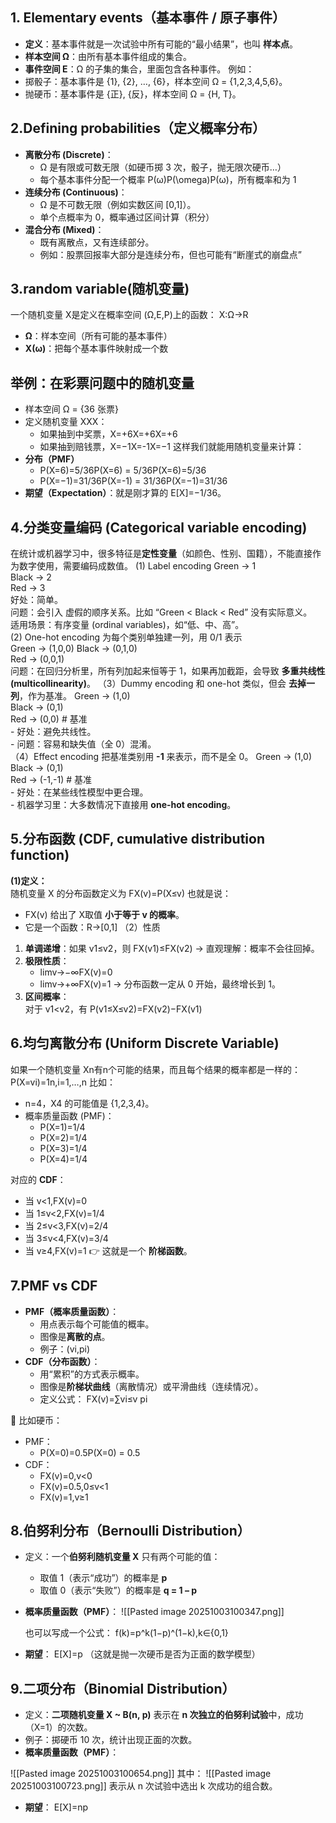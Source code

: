 ## 1. **Elementary events（基本事件 / 原子事件）**
- **定义**：基本事件就是一次试验中所有可能的“最小结果”，也叫 **样本点**。
- **样本空间 Ω**：由所有基本事件组成的集合。
- **事件空间 E**：Ω 的子集的集合，里面包含各种事件。
例如：
- 掷骰子：基本事件是 {1}, {2}, …, {6}，样本空间 Ω = {1,2,3,4,5,6}。
- 抛硬币：基本事件是 {正}, {反}，样本空间 Ω = {H, T}。

## 2.**Defining probabilities（定义概率分布）**

- **离散分布 (Discrete)**：
    - Ω 是有限或可数无限（如硬币掷 3 次，骰子，抛无限次硬币…）
    - 每个基本事件分配一个概率 P(ω)P(\omega)P(ω)，所有概率和为 1
- **连续分布 (Continuous)**：
    - Ω 是不可数无限（例如实数区间 [0,1]）。
    - 单个点概率为 0，概率通过区间计算（积分）
- **混合分布 (Mixed)**：
    - 既有离散点，又有连续部分。
    - 例如：股票回报率大部分是连续分布，但也可能有“断崖式的崩盘点”

## 3.random variable(随机变量)
一个随机变量 X是定义在概率空间 (Ω,E,P)上的函数：
X:Ω→R
- **Ω**：样本空间（所有可能的基本事件）
- **X(ω)**：把每个基本事件映射成一个数

## 举例：**在彩票问题中的随机变量**
- 样本空间 Ω = {36 张票}
- 定义随机变量 XXX：
    - 如果抽到中奖票，X=+6X=+6X=+6
    - 如果抽到赔钱票，X=−1X=-1X=−1
这样我们就能用随机变量来计算：
- **分布（PMF）**
    - P(X=6)=5/36P(X=6) = 5/36P(X=6)=5/36
    - P(X=−1)=31/36P(X=-1) = 31/36P(X=−1)=31/36
- **期望（Expectation）**：就是刚才算的 E[X]=−1/36。

## 4.分类变量编码 (Categorical variable encoding)
在统计或机器学习中，很多特征是**定性变量**（如颜色、性别、国籍），不能直接作为数字使用，需要编码成数值。
(1) Label encoding
		Green → 1  
		Black → 2  
		Red   → 3  
		好处：简单。  
		问题：会引入 虚假的顺序关系。比如 “Green < Black < Red” 没有实际意义。  
		适用场景：有序变量 (ordinal variables)，如“低、中、高”。  
(2) One-hot encoding
		为每个类别单独建一列，用 0/1 表示  
		Green → (1,0,0)
		Black → (0,1,0)  
		Red   → (0,0,1)  
		问题：在回归分析里，所有列加起来恒等于 1，如果再加截距，会导致 **多重共线性 (multicollinearity)**。
（3）Dummy encoding
和 one-hot 类似，但会 **去掉一列**，作为基准。
		Green → (1,0)  
		Black → (0,1)  
		Red   → (0,0)  # 基准  
		- 好处：避免共线性。  
		- 问题：容易和缺失值（全 0）混淆。  
（4）Effect encoding
把基准类别用 **-1** 来表示，而不是全 0。
		Green → (1,0)  
		Black → (0,1)  
		Red   → (-1,-1) # 基准  
		- 好处：在某些线性模型中更合理。  
		- 机器学习里：大多数情况下直接用 **one-hot encoding**。  

## 5.分布函数 (CDF, cumulative distribution function)
**(1)定义：**  
	随机变量 X 的分布函数定义为 
	FX(v)=P(X≤v) 
也就是说：
- FX(v) 给出了 X取值 **小于等于 v 的概率**。
- 它是一个函数：R→[0,1]
（2）性质
1. **单调递增**：如果 v1≤v2​，则
    FX(v1)≤FX(v2)
    → 直观理解：概率不会往回掉。
2. **极限性质**：
    - lim⁡v→−∞FX(v)=0
    - lim⁡v→+∞FX(v)=1
        → 分布函数一定从 0 开始，最终增长到 1。
3. **区间概率**：  
    对于 v1<v2，有
    P(v1≤X≤v2)=FX(v2)−FX(v1)

## 6.均匀离散分布 (Uniform Discrete Variable)
如果一个随机变量 Xn有n个可能的结果，而且每个结果的概率都是一样的：
P(X=vi)=1n,i=1,…,n
比如：
- n=4，X4​ 的可能值是 {1,2,3,4}。
- 概率质量函数 (PMF)：
    - P(X=1)=1/4
    - P(X=2)=1/4
    - P(X=3)=1/4
    - P(X=4)=1/4

对应的 **CDF**：
- 当 v<1,FX​(v)=0
- 当 1≤v<2,FX​(v)=1/4
- 当 2≤v<3,FX​(v)=2/4
- 当 3≤v<4,FX​(v)=3/4
- 当 v≥4,FX​(v)=1
👉 这就是一个 **阶梯函数**。

## 7.PMF vs CDF
- **PMF（概率质量函数）**：
    - 用点表示每个可能值的概率。
    - 图像是**离散的点**。
    - 例子：(vi,pi)
- **CDF（分布函数）**：
    - 用“累积”的方式表示概率。
    - 图像是**阶梯状曲线**（离散情况）或平滑曲线（连续情况）。
    - 定义公式：
        FX(v)=∑vi≤v pi

📌 比如硬币：
- PMF：
    - P(X=0)=0.5P(X=0) = 0.5
- CDF：
    - FX(v)=0,v<0
    - FX(v)=0.5,0≤v<1
    - FX(v)=1,v≥1

## 8.伯努利分布（Bernoulli Distribution）
- 定义：一个**伯努利随机变量 X** 只有两个可能的值：
    - 取值 1（表示“成功”）的概率是 **p**
    - 取值 0（表示“失败”）的概率是 **q = 1 – p**
- **概率质量函数（PMF）**：
    ![[Pasted image 20251003100347.png]]
    
    也可以写成一个公式：
    f(k)=p^k(1−p)^(1−k),k∈{0,1}
- **期望**：
    E[X]=p
（这就是抛一次硬币是否为正面的数学模型）

## 9.二项分布（Binomial Distribution）
- 定义：**二项随机变量 X ~ B(n, p)** 表示在 **n 次独立的伯努利试验**中，成功（X=1）的次数。
- 例子：掷硬币 10 次，统计出现正面的次数。
- **概率质量函数（PMF）**：

![[Pasted image 20251003100654.png]]
其中：
![[Pasted image 20251003100723.png]]
    表示从 n 次试验中选出 k 次成功的组合数。
- **期望**：
    E[X]=np